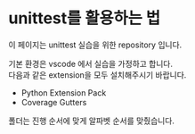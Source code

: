 # unittest를 활용하는 법 

이 페이지는 unittest 실습을 위한 repository 입니다. 

기본 환경은 vscode 에서 실습을 가정하고 합니다.  
다음과 같은 extension을 모두 설치해주시기 바랍니다.   

- Python Extension Pack
- Coverage Gutters

폴더는 진행 순서에 맞게 알파벳 순서를 맞췄습니다.  
